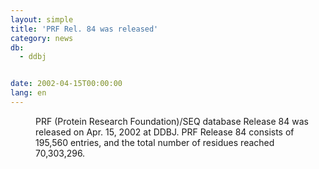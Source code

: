 ```yaml
---
layout: simple
title: 'PRF Rel. 84 was released'
category: news
db:
  - ddbj


date: 2002-04-15T00:00:00
lang: en
---
```


<dd>PRF (Protein Research Foundation)/SEQ database Release 84 was released on Apr. 15, 2002 at DDBJ. PRF Release 84 consists of 195,560 entries, and the total number of residues reached 70,303,296.</dd>
